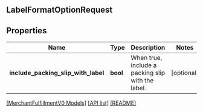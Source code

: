 ## LabelFormatOptionRequest

## Properties

Name | Type | Description | Notes
------------ | ------------- | ------------- | -------------
**include_packing_slip_with_label** | **bool** | When true, include a packing slip with the label. | [optional]

[[MerchantFulfillmentV0 Models]](../) [[API list]](../../Api) [[README]](../../../README.md)
